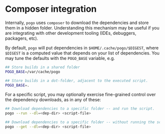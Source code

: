 # Composer integration

Internally, `pogo` uses `composer` to download the dependencies and store them in a hidden folder.
Understanding this mechanism may be useful if you are integrating with other development tooling (IDEs, debuggers, packagers, etc).

By default, `pogo` will put dependencies in `$HOME/.cache/pogo/$DIGEST`, where `$DIGEST` is a computed value
that depends on your list of dependencies. You may tune the defaults with the `POGO_BASE` variable, e.g.

```bash
## Store builds in a shared folder
POGO_BASE=/var/cache/pogo

## Store builds in a dot-folder, adjacent to the executed script.
POGO_BASE=.
```

For a specific script, you may optionally exercise fine-grained control over the dependency
downloads, as in any of these:

```bash
## Download dependencies to a specific folder -- and run the script.
pogo --run --dl=<dep-dir> <script-file>

## Download dependencies to a specific folder -- without running the script.
pogo --get --dl=<dep-dir> <script-file>
```
